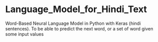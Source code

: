 # Language_Model_for_Hindi_Text
Word-Based Neural Language Model in Python with Keras (hindi sentences). To be able to predict the next word, or a set of word given some input values
